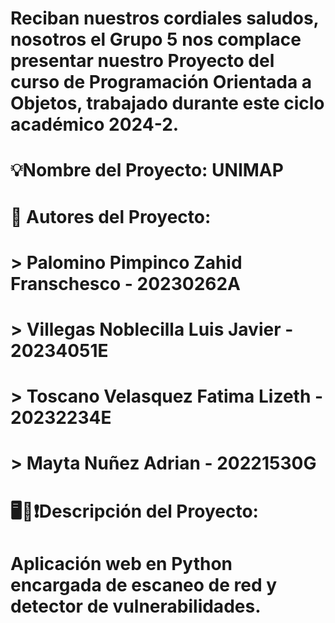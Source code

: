 # Reciban nuestros cordiales saludos, nosotros el Grupo 5 nos complace presentar nuestro Proyecto del curso de Programación Orientada a Objetos, trabajado durante este ciclo académico 2024-2.
#  
# 💡Nombre del Proyecto: UNIMAP
#
# 👥 Autores del Proyecto:
# > Palomino Pimpinco Zahid Franschesco - 20230262A
# > Villegas Noblecilla Luis Javier - 20234051E
# > Toscano Velasquez Fatima Lizeth - 20232234E
# > Mayta Nuñez Adrian - 20221530G
#
# 🖥🔎❗Descripción del Proyecto:
# Aplicación web en Python encargada de escaneo de red y detector de vulnerabilidades.
#
#


